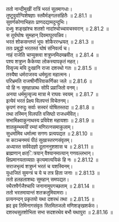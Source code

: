

  
ततो नान्दीमुखीं रात्रिं भरतं सूतमागधाः।  
तुष्टुवुर्वाग्विशेषज्ञाः स्तवैर्मङ्गलसंहितैः ॥ 2.81.1 ॥   
सुवर्णकोणाभिहतः प्राणदद्यामदुन्दुभिः।  
दध्मुः शङ्खांश्च शतशो नादांश्चोच्चावचस्वरान् ॥ 2.81.2 ॥   
स तूर्यघोषः सुमहान् दिवमापूरयन्निव।  
भरतं शोकसन्तप्तं भूयः शोकैररन्ध्रयत् ॥ 2.81.3 ॥   
ततः प्रबुद्धो भरतस्तं घोषं संनिवर्त्य च।  
नाहं राजेति चाप्युक्त्वा शत्रुघ्नमिदमब्रवीत् ॥ 2.81.4 ॥   
पश्य शत्रुघ्न कैकेय्या लोकस्यापकृतं महत्।  
विसृज्य मयि दुःखानि राजा दशरथो गतः ॥ 2.81.5 ॥   
तस्यैषा धर्मराजस्य धर्ममूला महात्मनः।  
परिभ्रमति राजश्रीर्नौरिवाकर्णिका जले ॥ 2.81.6 ॥   
यो हि नः सुमहान्नाथः सोपि प्रव्राजितो वनम्।  
अनया धर्ममुत्सृज्य मात्रा मे राघवः स्वयम् ॥ 2.81.7 ॥   
इत्येवं भरतं प्रेक्ष्य विलपन्तं विचेतनम्।  
कृपणं रुरुदुः सर्वाः सस्वरं योषितस्तदा ॥ 2.81.8 ॥   
तथा तस्मिन् विलपति वसिष्ठो राजधर्मवित्।  
सभामिक्ष्वाकुनाथस्य प्रविवेश महायशाः ॥ 2.81.9 ॥   
शातकुम्भमयीं रम्यां मणिरत्नसमाकुलाम्।  
सुधर्मामिव धर्मात्मा सगणः प्रत्यपद्यत ॥ 2.81.10 ॥   
स काञ्चनमयं पीठं सुखास्तरणसंवृतम्।  
अध्यास्त सर्ववेदज्ञो दूताननुशशास च ॥ 2.81.11 ॥   
ब्राह्मणान् क्षत्ित्रयान् वैश्यानमात्यान् गणवल्लभान्।  
क्षिप्रमानयताव्यग्राः कृत्यमात्ययिकं हि नः ॥ 2.81.12 ॥   
सराजभृत्यं शत्रुघ्नं भरतं च यशस्विनम्।  
युधाजितं सुमन्त्रं च ये च तत्र हिता जनाः ॥ 2.81.13 ॥   
ततो हलहलाशब्दः सुमहान् समपद्यत।  
रथैरश्वैर्गजैश्चापि जनानामुपगच्छताम् ॥ 2.81.14 ॥   
ततो भरतमायान्तं शतक्रतुमिवामराः।  
प्रत्यनन्दन् प्रकृतयो यथा दशरथं तथा ॥ 2.81.15 ॥   
ह्रद इव तिमिनागसंवृतः स्तिमितजलो मणिशङ्खशर्करः।  
दशरथसुतशोभिता सभा सदशरथेव बभौ यथापुरा ॥ 2.81.16 ॥   
